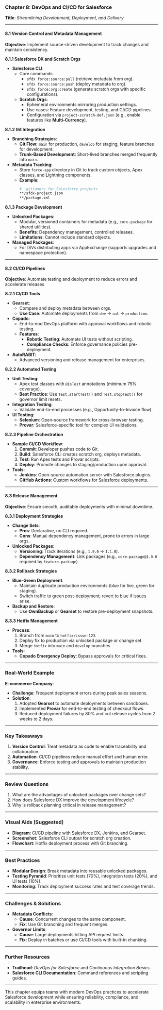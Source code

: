 ### **Chapter 8: DevOps and CI/CD for Salesforce**  
**Title**: *Streamlining Development, Deployment, and Delivery*  

---

#### **8.1 Version Control and Metadata Management**  
**Objective**: Implement source-driven development to track changes and maintain consistency.  

**8.1.1 Salesforce DX and Scratch Orgs**  
- **Salesforce CLI**:  
  - Core commands:  
    - `sfdx force:source:pull` (retrieve metadata from org).  
    - `sfdx force:source:push` (deploy metadata to org).  
    - `sfdx force:org:create` (generate scratch orgs with specific configurations).  
  - **Scratch Orgs**:  
    - Ephemeral environments mirroring production settings.  
    - Use cases: Feature development, testing, and CI/CD pipelines.  
    - Configuration via `project-scratch-def.json` (e.g., enable features like **Multi-Currency**).  

**8.1.2 Git Integration**  
- **Branching Strategies**:  
  - **Git Flow**: `main` for production, `develop` for staging, feature branches for development.  
  - **Trunk-Based Development**: Short-lived branches merged frequently into `main`.  
- **Metadata Tracking**:  
  - Store `force-app` directory in Git to track custom objects, Apex classes, and Lightning components.  
  - **Example**:  
    ```bash
    # .gitignore for Salesforce projects
    **/sfdx-project.json
    **/package.xml
    ```  

**8.1.3 Package Development**  
- **Unlocked Packages**:  
  - Modular, versioned containers for metadata (e.g., `core-package` for shared utilities).  
  - **Benefits**: Dependency management, controlled releases.  
  - **Limitations**: Cannot include standard objects.  
- **Managed Packages**:  
  - For ISVs distributing apps via AppExchange (supports upgrades and namespace protection).  

---

#### **8.2 CI/CD Pipelines**  
**Objective**: Automate testing and deployment to reduce errors and accelerate releases.  

**8.2.1 CI/CD Tools**  
- **Gearset**:  
  - Compare and deploy metadata between orgs.  
  - **Use Case**: Automate deployments from `dev` → `uat` → `production`.  
- **Copado**:  
  - End-to-end DevOps platform with approval workflows and robotic testing.  
  - **Features**:  
    - **Robotic Testing**: Automate UI tests without scripting.  
    - **Compliance Checks**: Enforce governance policies pre-deployment.  
- **AutoRABIT**:  
  - Advanced versioning and release management for enterprises.  

**8.2.2 Automated Testing**  
- **Unit Testing**:  
  - Apex test classes with `@isTest` annotations (minimum 75% coverage).  
  - **Best Practice**: Use `Test.startTest()` and `Test.stopTest()` for governor limit resets.  
- **Integration Testing**:  
  - Validate end-to-end processes (e.g., Opportunity-to-Invoice flow).  
- **UI Testing**:  
  - **Selenium**: Open-source framework for cross-browser testing.  
  - **Provar**: Salesforce-specific tool for complex UI validations.  

**8.2.3 Pipeline Orchestration**  
- **Sample CI/CD Workflow**:  
  1. **Commit**: Developer pushes code to Git.  
  2. **Build**: Salesforce CLI creates scratch org, deploys metadata.  
  3. **Test**: Run Apex tests and Provar scripts.  
  4. **Deploy**: Promote changes to staging/production upon approval.  
- **Tools**:  
  - **Jenkins**: Open-source automation server with Salesforce plugins.  
  - **GitHub Actions**: Custom workflows for Salesforce deployments.  

---

#### **8.3 Release Management**  
**Objective**: Ensure smooth, auditable deployments with minimal downtime.  

**8.3.1 Deployment Strategies**  
- **Change Sets**:  
  - **Pros**: Declarative, no CLI required.  
  - **Cons**: Manual dependency management, prone to errors in large orgs.  
- **Unlocked Packages**:  
  - **Versioning**: Track iterations (e.g., `1.0.0` → `1.1.0`).  
  - **Dependency Management**: Link packages (e.g., `core-package@1.0.0` required by `feature-package`).  

**8.3.2 Rollback Strategies**  
- **Blue-Green Deployment**:  
  - Maintain duplicate production environments (blue for live, green for staging).  
  - Switch traffic to green post-deployment; revert to blue if issues arise.  
- **Backup and Restore**:  
  - Use **OwnBackup** or **Gearset** to restore pre-deployment snapshots.  

**8.3.3 Hotfix Management**  
- **Process**:  
  1. Branch from `main` to `hotfix/issue-123`.  
  2. Deploy fix to production via unlocked package or change set.  
  3. Merge `hotfix` into `main` and `develop` branches.  
- **Tools**:  
  - **Copado Emergency Deploy**: Bypass approvals for critical fixes.  

---

### **Real-World Example**  
**E-commerce Company**:  
- **Challenge**: Frequent deployment errors during peak sales seasons.  
- **Solution**:  
  1. Adopted **Gearset** to automate deployments between sandboxes.  
  2. Implemented **Provar** for end-to-end testing of checkout flows.  
  3. Reduced deployment failures by 80% and cut release cycles from 2 weeks to 2 days.  

---

### **Key Takeaways**  
1. **Version Control**: Treat metadata as code to enable traceability and collaboration.  
2. **Automation**: CI/CD pipelines reduce manual effort and human error.  
3. **Governance**: Enforce testing and approvals to maintain production stability.  

---

### **Review Questions**  
1. What are the advantages of unlocked packages over change sets?  
2. How does Salesforce DX improve the development lifecycle?  
3. Why is rollback planning critical in release management?  

---

### **Visual Aids (Suggested)**  
- **Diagram**: CI/CD pipeline with Salesforce DX, Jenkins, and Gearset.  
- **Screenshot**: Salesforce CLI output for scratch org creation.  
- **Flowchart**: Hotfix deployment process with Git branching.  

---

### **Best Practices**  
- **Modular Design**: Break metadata into reusable unlocked packages.  
- **Testing Pyramid**: Prioritize unit tests (70%), integration tests (20%), and UI tests (10%).  
- **Monitoring**: Track deployment success rates and test coverage trends.  

---

### **Challenges & Solutions**  
- **Metadata Conflicts**:  
  - **Cause**: Concurrent changes to the same component.  
  - **Fix**: Use Git branching and frequent merges.  
- **Governor Limits**:  
  - **Cause**: Large deployments hitting API request limits.  
  - **Fix**: Deploy in batches or use CI/CD tools with built-in chunking.  

---

### **Further Resources**  
- **Trailhead**: *DevOps for Salesforce* and *Continuous Integration Basics*.  
- **Salesforce CLI Documentation**: Command references and scripting guides.  

---

This chapter equips teams with modern DevOps practices to accelerate Salesforce development while ensuring reliability, compliance, and scalability in enterprise environments.
